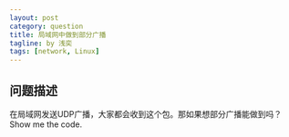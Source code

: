```yaml
---
layout: post
category: question
title: 局域网中做到部分广播
tagline: by 浅奕
tags: [network, Linux]
---
```


## 问题描述

在局域网发送UDP广播，大家都会收到这个包。那如果想部分广播能做到吗？Show me the code.
